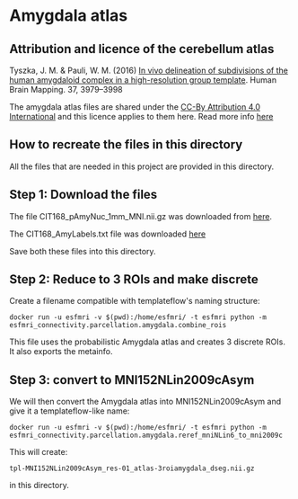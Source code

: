 # Amygdala atlas

## Attribution and licence of the cerebellum atlas

Tyszka, J. M. & Pauli, W. M. (2016) [In vivo delineation of subdivisions of the human amygdaloid complex in a high-resolution group template](https://onlinelibrary.wiley.com/doi/abs/10.1002/hbm.23289). Human Brain Mapping. 37, 3979–3998

The amygdala atlas files are shared under the [CC-By Attribution 4.0 International](https://creativecommons.org/licenses/by/4.0/) and this licence applies to them here. Read more info [here](https://osf.io/hksa6/)

## How to recreate the files in this directory

All the files that are needed in this project are provided in this directory.

## Step 1: Download the files

The file CIT168_pAmyNuc_1mm_MNI.nii.gz was downloaded from [here](https://osf.io/5ujaf/).

The CIT168_AmyLabels.txt file was downloaded [here](https://osf.io/ngxtw/)

Save both these files into this directory.

## Step 2: Reduce to 3 ROIs and make discrete

Create a filename compatible with templateflow's naming structure:

`docker run -u esfmri -v $(pwd):/home/esfmri/ -t esfmri python -m esfmri_connectivity.parcellation.amygdala.combine_rois`

This file uses the probabilistic Amygdala atlas and creates 3 discrete ROIs. It also exports the metainfo.

## Step 3: convert to MNI152NLin2009cAsym

We will then convert the Amygdala atlas into MNI152NLin2009cAsym and give it a templateflow-like name:

`docker run -u esfmri -v $(pwd):/home/esfmri/ -t esfmri python -m esfmri_connectivity.parcellation.amygdala.reref_mniNLin6_to_mni2009c`

This will create:

`tpl-MNI152NLin2009cAsym_res-01_atlas-3roiamygdala_dseg.nii.gz`

in this directory.